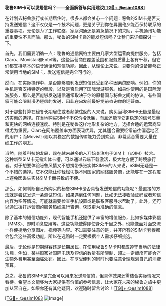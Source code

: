 **秘鲁SIM卡可以发短信吗？——全面解答与实用建议[[TG💪+ @esim1088](https://t.me/s/esim1088)]**

在计划去秘鲁旅行或长期居住时，很多人都会关心一个问题：秘鲁的SIM卡是否支持发送短信？这不仅仅是一个技术问题，更是关乎到你在异国他乡能否保持联系的重要事项。无论是为了工作联络、家庭沟通还是紧急情况下的求助，手机通讯功能的重要性不言而喻。那么，秘鲁的SIM卡真的能发短信吗？让我们来详细探讨一下。

首先，我们需要明确一点：秘鲁的通信网络主要由几家大型运营商提供服务，包括Claro、Movistar和Entel等。这些运营商在覆盖范围和服务质量上各有千秋，但它们都支持基本的语音通话和短信功能。因此，从理论上来说，只要你的设备能够正常使用当地的SIM卡，发送短信是完全可行的。

然而，在实际操作中，是否能够顺利发送短信还受到多种因素的影响。例如，你的手机是否支持特定的频段，以及是否启用了国际漫游服务。如果你使用的是国际漫游服务，那么是否能够发送短信通常取决于你的原籍国与秘鲁之间的协议。有些国家可能会限制漫游短信的发送，因此在出发前最好提前咨询你的运营商。

对于那些打算在秘鲁长期居住或者频繁往返的人来说，购买当地SIM卡无疑是最经济实惠的选择。在当地购买SIM卡不仅价格低廉，而且还能享受更稳定的信号质量和更快的网络连接速度。特别是在秘鲁这样地形复杂的地方，选择合适的运营商显得尤为重要。Claro在网络覆盖率方面表现优异，尤其适合需要经常前往偏远地区的用户；而Movistar则以其稳定的数据传输能力受到欢迎，非常适合需要大量在线工作的朋友。

当然，随着科技的发展，现在越来越多的人开始关注电子SIM卡（eSIM）技术。这种新型SIM卡无需实体卡槽，可以通过云端下载激活，极大地方便了跨境旅行者。对于想要体验秘鲁风情又不想携带多张实体SIM卡的人来说，eSIM无疑是一个不错的选择。它不仅能让你轻松切换不同国家的网络服务商，还能够在一定程度上避免因丢失实体SIM卡而导致的不便。

那么，如何判断自己所购买的秘鲁SIM卡是否具备发送短信的功能呢？最直接的方法就是尝试发送一条测试短信。如果遇到任何问题，比如无法接收验证码或者短信内容为空等情况，可能就需要检查手机设置或是联系客服寻求帮助了。此外，还可以通过拨打运营商的服务热线进行咨询，获取更为准确的信息。

除了基本的短信功能外，现代智能手机还提供了丰富的增值服务，比如多媒体彩信（MMS）、即时消息应用等。这些功能使得即使身处千里之外，也能像面对面交流一样便捷地分享图片、视频等内容。不过需要注意的是，并非所有的SIM卡套餐都会包含这些高级功能，所以在选购时一定要根据个人需求仔细挑选。

最后，无论你是短期游客还是长期居民，在使用秘鲁SIM卡时都应遵守当地的法律法规。例如，某些国家对国际电话及短信的数量有所限制，超过一定额度可能会产生额外费用甚至面临处罚。因此，在享受便利的同时也要注意合理规划自己的消费预算。

总之，秘鲁的SIM卡是完全可以用来发送短信的，但具体效果还需结合实际情况来看待。希望本文能够为大家提供有价值的参考信息，让大家在未来的秘鲁之旅中更加从容自在。如果你还有其他疑问，欢迎随时留言讨论！[[TG💪+ @esim1088](https://t.me/s/esim1088)]

[[TG💪+ @esim1088](https://t.me/s/esim1088) ![Image](https://i.postimg.cc/4NQfJmqS/Snipaste-2025-05-13-00-14-12.png)]